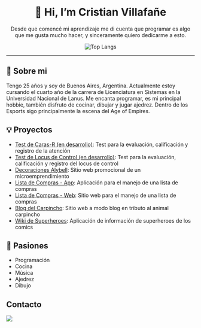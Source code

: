 <div align="center"> 

# 👋 Hi, I’m Cristian Villafañe

Desde que comencé mi aprendizaje me di cuenta que programar es algo que me gusta mucho hacer, y sinceramente quiero dedicarme a esto.

![Top Langs](https://github-readme-stats.vercel.app/api/top-langs/?username=gazapus&theme=tokyonight)

</div>

 ---

## 🧐 Sobre mi
Tengo 25 años y soy de Buenos Aires, Argentina. Actualmente estoy cursando el cuarto año de la carrera de 
Licenciatura en Sistemas en la Universidad Nacional de Lanus. Me encanta programar, es mi principal hobbie, también disfruto de cocinar, dibujar y jugar ajedrez. Dentro de los Esports sigo
principalmente la escena del Age of Empires.

## 💡 Proyectos
- [Test de Caras-R (en desarrollo)](https://github.com/gazapus/test-de-caras): Test para la evaluación, calificación y registro de la atención
- [Test de Locus de Control (en desarrollo)](https://github.com/gazapus/test-locus-front): Test para la evaluación, calificación y registro del locus de control
- [Decoraciones Alybell](https://github.com/gazapus/Decoraciones-Alybell---Front): Sitio web promocional de un microemprendimiento
- [Lista de Compras - App](https://github.com/gazapus/shopping-list-app): Aplicación para el manejo de una lista de compras
- [Lista de Compras - Web](https://shoppinglist-94819.web.app/): Sitio web para el manejo de una lista de compras
- [Blog del Carpincho](https://github.com/gazapus/holacarpincho):  Sitio web a modo blog en tributo al animal carpincho
- [Wiki de Superheroes](https://github.com/gazapus/superheroes-app): Aplicación de información de superheroes de los comics

## 💖 Pasiones
- Programación
- Cocina
- Música
- Ajedrez
- Dibujo

## Contacto
[![](https://camo.githubusercontent.com/8bb7c1de40aadb0d8eede2add7716932344b30235088d239831fe0e884de8f82/68747470733a2f2f696d672e736869656c64732e696f2f62616467652f6c696e6b6564696e2532302d2532333030373742352e7376673f267374796c653d666f722d7468652d6261646765266c6f676f3d6c696e6b6564696e266c6f676f436f6c6f723d7768697465)](https://www.linkedin.com/in/cristian-villafanie/)
